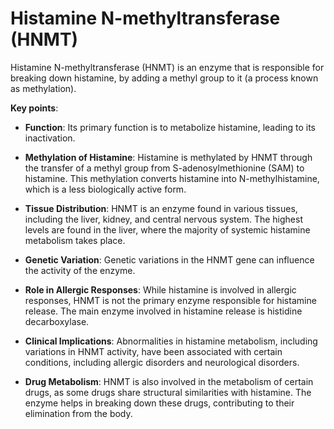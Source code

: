 [//]: # (
source: gpt-3 + jph editing
abbr: HNMT
tags: enzymes components
)

# Histamine N-methyltransferase (HNMT)

Histamine N-methyltransferase (HNMT) is an enzyme that is responsible for breaking down histamine, by adding a methyl group to it (a process known as methylation).

**Key points**:

* **Function**: Its primary function is to metabolize histamine, leading to its inactivation.

* **Methylation of Histamine**: Histamine is methylated by HNMT through the transfer of a methyl group from S-adenosylmethionine (SAM) to histamine. This methylation converts histamine into N-methylhistamine, which is a less biologically active form.

* **Tissue Distribution**:  HNMT is an enzyme found in various tissues, including the liver, kidney, and central nervous system. The highest levels are found in the liver, where the majority of systemic histamine metabolism takes place.

* **Genetic Variation**: Genetic variations in the HNMT gene can influence the activity of the enzyme.

* **Role in Allergic Responses**: While histamine is involved in allergic responses, HNMT is not the primary enzyme responsible for histamine release. The main enzyme involved in histamine release is histidine decarboxylase.

* **Clinical Implications**: Abnormalities in histamine metabolism, including variations in HNMT activity, have been associated with certain conditions, including allergic disorders and neurological disorders.

* **Drug Metabolism**: HNMT is also involved in the metabolism of certain drugs, as some drugs share structural similarities with histamine. The enzyme helps in breaking down these drugs, contributing to their elimination from the body.
